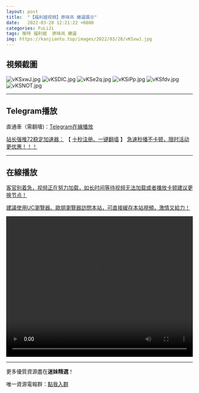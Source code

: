 ```yaml
---
layout: post
title:  "【福利姬视频】原味岚 嫩逼展示"
date:   2022-03-28 12:21:22 +0800
categories: FuLiJi
tags: 推特 福利姬  原味岚 嫩逼
img: https://kanjiantu.top/images/2022/03/28/vKSxwJ.jpg
---
```



## 視頻截圖

![vKSxwJ.jpg](https://kanjiantu.top/images/2022/03/28/vKSxwJ.jpg)
![vKSDIC.jpg](https://kanjiantu.top/images/2022/03/28/vKSDIC.jpg)
![vKSe2q.jpg](https://kanjiantu.top/images/2022/03/28/vKSe2q.jpg)
![vKSiPp.jpg](https://kanjiantu.top/images/2022/03/28/vKSiPp.jpg)
![vKSfdv.jpg](https://kanjiantu.top/images/2022/03/28/vKSfdv.jpg)
![vKSNOT.jpg](https://kanjiantu.top/images/2022/03/28/vKSNOT.jpg)

* * *
## Telegram播放

直通車（需翻墻)：[Telegram在線播放](https://t.me/mimeijingxuan/286)

<u>站长强推72稳定加速器：</u> 【 [十秒注册、一键翻墙](https://www.mimei.blog/skip/vpn.html) 】
<u>  急速秒播不卡顿，限时活动更优惠！！！</u>
* * *
## 在線播放
<u>客官别着急，视频正在努力加载，如长时间等待视频无法加载或者播放卡顿建议更换节点！</u>

<u>建議使用UC瀏覽器、歐朋瀏覽器訪問本站，可直接緩存本站視頻，激情又給力！</u>
<center><video src="https://cdn.publer.io/uploads/videos/6245e046db279736bfa806fe/e529ec96368b762db7c6e154d7bb25b4.mp4" width="100%" height="380px" controls="controls"></video></center>


* * *
更多優質資源盡在**迷妹精選**！

唯一資源電報群：[點我入群](https://t.me/mimeijingxuan)


